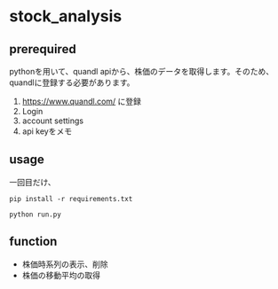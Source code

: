 # stock_analysis

## prerequired
pythonを用いて、quandl apiから、株価のデータを取得します。そのため、quandlに登録する必要があります。

1. https://www.quandl.com/ に登録
2. Login
3. account settings
4. api keyをメモ

## usage

一回目だけ、
```
pip install -r requirements.txt
```

```
python run.py
```

## function

- 株価時系列の表示、削除
- 株価の移動平均の取得
